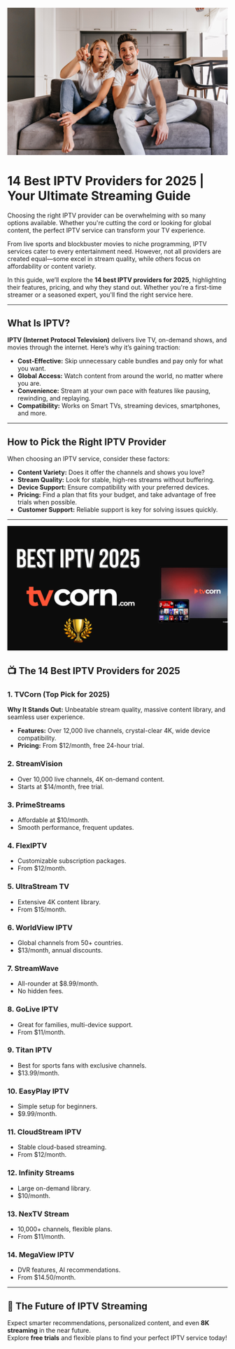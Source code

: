 ![Banner](curious-couple-sitting-grey-sofa-indoor-portrait-man-woman-watch-tv%20(1).jpg)

# 14 Best IPTV Providers for 2025 | Your Ultimate Streaming Guide

Choosing the right IPTV provider can be overwhelming with so many options available. Whether you're cutting the cord or looking for global content, the perfect IPTV service can transform your TV experience.

From live sports and blockbuster movies to niche programming, IPTV services cater to every entertainment need. However, not all providers are created equal—some excel in stream quality, while others focus on affordability or content variety.

In this guide, we’ll explore the **14 best IPTV providers for 2025**, highlighting their features, pricing, and why they stand out. Whether you're a first-time streamer or a seasoned expert, you'll find the right service here.

---

## What Is IPTV?

**IPTV (Internet Protocol Television)** delivers live TV, on-demand shows, and movies through the internet. Here’s why it’s gaining traction:

- **Cost-Effective:** Skip unnecessary cable bundles and pay only for what you want.  
- **Global Access:** Watch content from around the world, no matter where you are.  
- **Convenience:** Stream at your own pace with features like pausing, rewinding, and replaying.  
- **Compatibility:** Works on Smart TVs, streaming devices, smartphones, and more.  

---

## How to Pick the Right IPTV Provider

When choosing an IPTV service, consider these factors:

- **Content Variety:** Does it offer the channels and shows you love?  
- **Stream Quality:** Look for stable, high-res streams without buffering.  
- **Device Support:** Ensure compatibility with your preferred devices.  
- **Pricing:** Find a plan that fits your budget, and take advantage of free trials when possible.  
- **Customer Support:** Reliable support is key for solving issues quickly.  

---

![Banner](bestiptvservices.png)

## 📺 The 14 Best IPTV Providers for 2025

### 1. **TVCorn** (Top Pick for 2025)
**Why It Stands Out:** Unbeatable stream quality, massive content library, and seamless user experience.  
- **Features:** Over 12,000 live channels, crystal-clear 4K, wide device compatibility.  
- **Pricing:** From $12/month, free 24-hour trial.

### 2. **StreamVision**
- Over 10,000 live channels, 4K on-demand content.  
- Starts at $14/month, free trial.

### 3. **PrimeStreams**
- Affordable at $10/month.  
- Smooth performance, frequent updates.

### 4. **FlexIPTV**
- Customizable subscription packages.  
- From $12/month.

### 5. **UltraStream TV**
- Extensive 4K content library.  
- From $15/month.

### 6. **WorldView IPTV**
- Global channels from 50+ countries.  
- $13/month, annual discounts.

### 7. **StreamWave**
- All-rounder at $8.99/month.  
- No hidden fees.

### 8. **GoLive IPTV**
- Great for families, multi-device support.  
- From $11/month.

### 9. **Titan IPTV**
- Best for sports fans with exclusive channels.  
- $13.99/month.

### 10. **EasyPlay IPTV**
- Simple setup for beginners.  
- $9.99/month.

### 11. **CloudStream IPTV**
- Stable cloud-based streaming.  
- From $12/month.

### 12. **Infinity Streams**
- Large on-demand library.  
- $10/month.

### 13. **NexTV Stream**
- 10,000+ channels, flexible plans.  
- From $11/month.

### 14. **MegaView IPTV**
- DVR features, AI recommendations.  
- From $14.50/month.

---

## 🚀 The Future of IPTV Streaming

Expect smarter recommendations, personalized content, and even **8K streaming** in the near future.  
Explore **free trials** and flexible plans to find your perfect IPTV service today!
